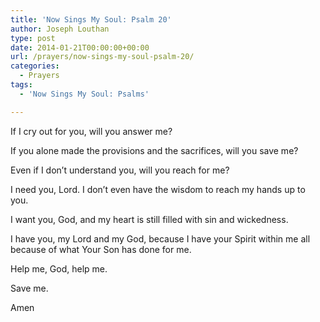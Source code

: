 ```yaml
---
title: 'Now Sings My Soul: Psalm 20'
author: Joseph Louthan
type: post
date: 2014-01-21T00:00:00+00:00
url: /prayers/now-sings-my-soul-psalm-20/
categories:
  - Prayers
tags:
  - 'Now Sings My Soul: Psalms'

---
```

If I cry out for you, will you answer me?

If you alone made the provisions and the sacrifices, will you save me?

Even if I don’t understand you, will you reach for me?

I need you, Lord. I don’t even have the wisdom to reach my hands up to you.

I want you, God, and my heart is still filled with sin and wickedness.

I have you, my Lord and my God, because I have your Spirit within me all because of what Your Son has done for me.

Help me, God, help me.

Save me.

Amen